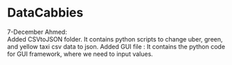 # DataCabbies

7-December Ahmed: <br />
Added CSVtoJSON folder. It contains python scripts to change uber, green, and yellow taxi csv data to json.
Added GUI file : It contains the python code for GUI framework, where we need to input values.
